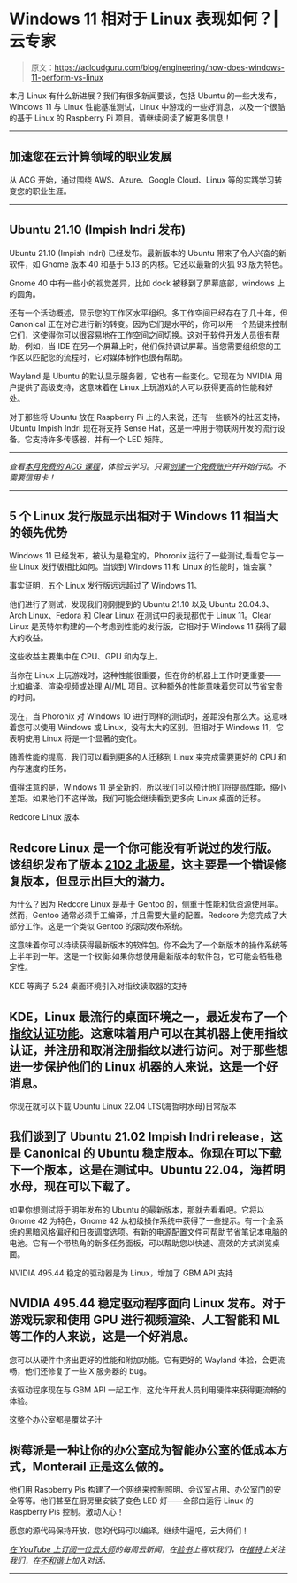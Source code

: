 # Windows 11 相对于 Linux 表现如何？|云专家

> 原文：<https://acloudguru.com/blog/engineering/how-does-windows-11-perform-vs-linux>

本月 Linux 有什么新进展？我们有很多新闻要谈，包括 Ubuntu 的一些大发布，Windows 11 与 Linux 性能基准测试，Linux 中游戏的一些好消息，以及一个很酷的基于 Linux 的 Raspberry Pi 项目。请继续阅读了解更多信息！

* * *

## 加速您在云计算领域的职业发展

从 ACG 开始，通过围绕 AWS、Azure、Google Cloud、Linux 等的实践学习转变您的职业生涯。

* * *

## Ubuntu 21.10 (Impish Indri 发布)

Ubuntu 21.10 (Impish Indri) 已经发布。最新版本的 Ubuntu 带来了令人兴奋的新软件，如 Gnome 版本 40 和基于 5.13 的内核。它还以最新的火狐 93 版为特色。

Gnome 40 中有一些小的视觉差异，比如 dock 被移到了屏幕底部，windows 上的圆角。

还有一个活动概述，显示您的工作区水平组织。多工作空间已经存在了几十年，但 Canonical 正在对它进行新的转变。因为它们是水平的，你可以用一个热键来控制它们，这使得你可以很容易地在工作空间之间切换。这对于软件开发人员很有帮助，例如，当 IDE 在另一个屏幕上时，他们保持调试屏幕。当您需要组织您的工作区以匹配您的流程时，它对媒体制作也很有帮助。

Wayland 是 Ubuntu 的默认显示服务器，它也有一些变化。它现在为 NVIDIA 用户提供了高级支持，这意味着在 Linux 上玩游戏的人可以获得更高的性能和好处。

对于那些将 Ubuntu 放在 Raspberry Pi 上的人来说，还有一些额外的社区支持，Ubuntu Impish Indri 现在将支持 Sense Hat，这是一种用于物联网开发的流行设备。它支持许多传感器，并有一个 LED 矩阵。

* * *

*查看[本月免费的 ACG 课程](https://acloudguru.com/blog/news/whats-free-at-acg)，体验云学习。只需[创建一个免费账户](https://acloudguru.com/pricing)并开始行动。不需要信用卡！*

* * *

## 5 个 Linux 发行版显示出相对于 Windows 11 相当大的领先优势

Windows 11 已经发布，被认为是稳定的。Phoronix 运行了一些测试,看看它与一些 Linux 发行版相比如何。当谈到 Windows 11 和 Linux 的性能时，谁会赢？

事实证明，五个 Linux 发行版远远超过了 Windows 11。

他们进行了测试，发现我们刚刚提到的 Ubuntu 21.10 以及 Ubuntu 20.04.3、Arch Linux、Fedora 和 Clear Linux 在测试中的表现都优于 Linux 11。Clear Linux 是英特尔构建的一个考虑到性能的发行版，它相对于 Windows 11 获得了最大的收益。

这些收益主要集中在 CPU、GPU 和内存上。

当你在 Linux 上玩游戏时，这种性能很重要，但在你的机器上工作时更重要——比如编译、渲染视频或处理 AI/ML 项目。这种额外的性能意味着您可以节省宝贵的时间。

现在，当 Phoronix 对 Windows 10 进行同样的测试时，差距没有那么大。这意味着您可以使用 Windows 或 Linux，没有太大的区别。但相对于 Windows 11，它表明使用 Linux 将是一个显著的变化。

随着性能的提高，我们可以看到更多的人迁移到 Linux 来完成需要更好的 CPU 和内存速度的任务。

值得注意的是，Windows 11 是全新的，所以我们可以预计他们将提高性能，缩小差距。如果他们不这样做，我们可能会继续看到更多向 Linux 桌面的迁移。

Redcore Linux 版本

## Redcore Linux 是一个你可能没有听说过的发行版。该组织发布了版本 [2102 北极星](https://linuxiac.com/redcore-linux-2102/)，这主要是一个错误修复版本，但显示出巨大的潜力。

为什么？因为 Redcore Linux 是基于 Gentoo 的，侧重于性能和低资源使用率。然而，Gentoo 通常必须手工编译，并且需要大量的配置。Redcore 为您完成了大部分工作。这是一个类似 Gentoo 的滚动发布系统。

这意味着你可以持续获得最新版本的软件包。你不会为了一个新版本的操作系统等上半年到一年。这是一个权衡:如果你想使用最新版本的软件包，它可能会牺牲稳定性。

KDE 等离子 5.24 桌面环境引入对指纹读取器的支持

## KDE，Linux 最流行的桌面环境之一，最近发布了一个[指纹认证功能](https://www.linuxtoday.com/developer/kde-plasma-5-24-desktop-environment-to-introduce-support-for-fingerprint-readers/)。这意味着用户可以在其机器上使用指纹认证，并注册和取消注册指纹以进行访问。对于那些想进一步保护他们的 Linux 机器的人来说，这是一个好消息。

你现在就可以下载 Ubuntu Linux 22.04 LTS(海哲明水母)日常版本

## 我们谈到了 Ubuntu 21.02 Impish Indri release，这是 Canonical 的 Ubuntu 稳定版本。你现在可以下载下一个版本，这是在测试中。Ubuntu 22.04，海哲明水母，现在可以下载了。

如果你想测试将于明年发布的 Ubuntu 的最新版本，那就去看看吧。它将以 Gnome 42 为特色，Gnome 42 从初级操作系统中获得了一些提示。有一个全系统的黑暗风格偏好和日夜调度选项。有新的电源配置文件可帮助节省笔记本电脑的电池。它有一个带热角的新多任务面板，可以帮助您以快速、高效的方式浏览桌面。

NVIDIA 495.44 稳定的驱动器是为 Linux，增加了 GBM API 支持

## NVIDIA 495.44 稳定驱动程序面向 Linux 发布。对于游戏玩家和使用 GPU 进行视频渲染、人工智能和 ML 等工作的人来说，这是一个好消息。

您可以从硬件中挤出更好的性能和附加功能。它有更好的 Wayland 体验，会更流畅，他们还修复了一些 X 服务器的 bug。

该驱动程序现在与 GBM API 一起工作，这允许开发人员利用硬件来获得更流畅的体验。

这整个办公室都是覆盆子汁

## 树莓派是一种让你的办公室成为智能办公室的低成本方式，Monterail 正是这么做的。

他们用 Raspberry Pis 构建了一个网络来控制照明、会议室占用、办公室门的安全等等。他们甚至在厨房里安装了变色 LED 灯——全部由运行 Linux 的 Raspberry Pis 控制。激动人心！

愿您的源代码保持开放，您的代码可以编译。继续牛逼吧，云大师们！

*[在 YouTube 上订阅一位云大师](https://www.youtube.com/c/AcloudGuru/?sub_confirmation=1)的每周云新闻，在[脸书](https://www.facebook.com/acloudguru)上喜欢我们，在[推特](https://twitter.com/acloudguru)上关注我们，在[不和谐](http://discord.gg/acloudguru)上加入对话。*

* * *